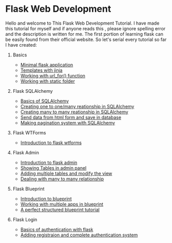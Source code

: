 # Flask Web Development
Hello and welcome to This Flask Web Development Tutorial. I have made this tutorial for myself and if anyone reads this , please ignore spelling error and the description is
written for me. The first portion of learning flask can be easily found from their official website. So let's serial every tutorial so far I have created:

1. Basics
    * [Minimal flask application](https://flask.palletsprojects.com/en/2.3.x/quickstart/#a-minimal-application)
    * [Templates with jinja](https://github.com/isfar17/Flask_Tutorial/tree/master/01.Basics/2.Template%20w%20Jinja)
    * [Working with url_for() function](https://github.com/isfar17/Flask_Tutorial/tree/master/01.Basics/3.with%20url%20for)
    * [Working with static folder](https://github.com/isfar17/Flask_Tutorial/tree/master/01.Basics/4.Statics)
    
2. Flask SQLAlchemy
   * [Basics of SQLAlchemy](https://github.com/isfar17/Flask_Tutorial/tree/master/02.Flask_SqlAlchemy/1.flask_sql_1)
   * [Creating one to one/many reationship in SQLAlchemy](https://github.com/isfar17/Flask_Tutorial/tree/master/02.Flask_SqlAlchemy/2.flask_sql_2(one%20to%20many))
   * [Creating many to many reationship in SQLAlchemy](https://github.com/isfar17/Flask_Tutorial/tree/master/02.Flask_SqlAlchemy/3.flask_sql_3(many%20to%20many))
   * [Send data from html form and save in database](https://github.com/isfar17/Flask_Tutorial/tree/master/02.Flask_SqlAlchemy/4.flask_sql_html)
   * [Making pagination system with SQLAlchemy](https://github.com/isfar17/Flask_Tutorial/tree/master/02.Flask_SqlAlchemy/6.Pagination)
    
3. Flask WTForms
    * [Introduction to flask wtforms](https://github.com/isfar17/Flask_Tutorial/tree/master/03.Flask%20WTForms/1.flask_forms)

4. Flask Admin
    * [Introduction to flask admin](https://github.com/isfar17/Flask_Tutorial/tree/master/04.Flask%20Admin/1.flask_Admin_basic)
    * [Showing Tables in admin panel](https://github.com/isfar17/Flask_Tutorial/tree/master/04.Flask%20Admin/2.flask_Admin_Basic%202)
    * [Adding multiple tables and modify the view](https://github.com/isfar17/Flask_Tutorial/tree/master/04.Flask%20Admin/3.flask_Admin_(one%20to%20many))
    * [Dealing with many to many relationship](https://github.com/isfar17/Flask_Tutorial/tree/master/04.Flask%20Admin/4.flask_Admin(many%20to%20many))
      
5. Flask Blueprint
    * [Introduction to blueprint](https://github.com/isfar17/Flask_Tutorial/tree/master/05.Flask%20BluePrints/1.flask_blueprint_basic_1%20app)
    * [Working with multiple apps in blueprint](https://github.com/isfar17/Flask_Tutorial/tree/master/05.Flask%20BluePrints/2.flask_blueprint_basic_2%20apps)
    * [A perfect structured blueprint tutorial](https://github.com/isfar17/Flask_Tutorial/tree/master/05.Flask%20BluePrints/3.flask_blueprint_basic_with_project)

6. Flask Login
     * [Basics of authentication with flask](https://github.com/isfar17/Flask_Tutorial/tree/master/07.Flsak%20_%20Login/1.Flask_login_1(no%20regsitration))
     * [Adding registraion and complete authentication system](https://github.com/isfar17/Flask_Tutorial/tree/master/07.Flsak%20_%20Login/2.Flask_login_2(w%20registration))
